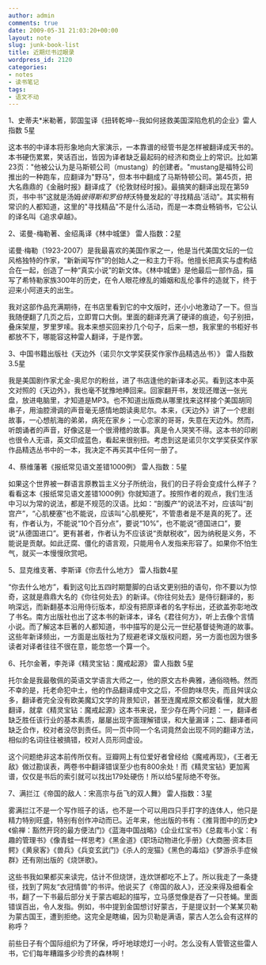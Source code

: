```yaml
---
author: admin
comments: true
date: 2009-05-31 21:03:20+00:00
layout: note
slug: junk-book-list
title: 近期烂书过眼录
wordpress_id: 2120
categories:
- notes
- 读书笔记
tags:
- 语文不动
---
```


1、史蒂夫*米勒著，郭国玺译《扭转乾坤--我如何拯救美国深陷危机的企业》雷人指数 5星

这本书的中译本将形象地向大家演示，一本靠谱的经管书是怎样被翻译成天书的。本书硬伤累累，笑话百出，皆因为译者缺乏最起码的经济和商业上的常识。比如第23页："他被公认为是马斯顿公司（mustang）的创建者。"mustang是福特公司推出的一种跑车，应翻译为"野马"，但本书中翻成了马斯特顿公司。第45页，把大名鼎鼎的《金融时报》翻译成了《伦敦财经时报》。最搞笑的翻译出现在第59页，书中书"这就是汤姆*彼得斯和罗伯特*沃特曼发起的'寻找精品'活动"。其实稍有常识的人都知道，这里的"寻找精品"不是什么活动，而是一本商业畅销书，它公认的译名叫《追求卓越》。

2、诺曼-梅勒著、金绍禹译《林中城堡》 雷人指数：2星

诺曼·梅勒（1923-2007）是我最喜欢的美国作家之一，他是当代美国文坛的一位风格独特的作家，“新新闻写作”的创始人之一和主力干将。他擅长把真实与虚构结合在一起，创造了一种“真实小说”的新文体。《林中城堡》是他最后一部作品，描写了希特勒家族300年的历史，在令人眼花缭乱的婚姻和乱伦事件的造就下，终于迎来小阿道夫的出生。

我对这部作品充满期待，在书店里看到它的中文版时，还小小地激动了一下。但当我随便翻了几页之后，立即胃口大倒。里面的翻译充满了硬译的痕迹，句子别扭，叠床架屋，罗里罗嗦。我本来想买回来抄几个句子，后来一想，我家里的书柜好书都放不下，哪能容这种雷人翻译，于是作罢。

3、中国书籍出版社《天边外（诺贝尔文学奖获奖作家作品精选丛书）》 雷人指数 3.5星

我是美国剧作家尤金-奥尼尔的粉丝，进了书店逢他的新译本必买。看到这本中英文对照的《天边外》，我也毫不犹豫地捧回来。回家翻开书，发现还赠送一张光盘，放进电脑里，才知道是MP3。也不知道出版商从哪里找来这样接个美国胡同串子，用油腔滑调的声音毫无感情地朗读奥尼尔。本来，《天边外》讲了一个悲剧故事，一心想航海的弟弟，病死在家乡；一心恋家的哥哥，失意在天边外。然而，听朗诵者的声音，好像这是一个很滑稽的故事。真是令人哭笑不得。这本书的印刷也很令人无语，英文印成蓝色，看起来很别扭。考虑到这是诺贝尔文学奖获奖作家作品精选丛书中的一本，我决定不再买其中任何一册了。

4、蔡维藩著《报纸常见语文差错1000例》 雷人指数：5星

如果这个世界被一群语言原教旨主义分子所统治，我们的日子将会变成什么样子？看看这本《报纸常见语文差错1000例》你就知道了。按照作者的观点，我们生活中习以为常的说法，都是不规范的汉语。比如：“剖腹产”的说法不对，应该叫“剖宫产”，“心肌梗塞”也不能说，应该叫“心肌梗死”，不管患者是不是真的死了。还有，作者认为，不能说“10个百分点”，要说“10%”，也不能说“德国进口”，要说“从德国进口”。更有甚者，作者认为不应该说“贡献税收”，因为纳税是义务，不能说是贡献。如此迂腐、僵化的语言观，只能用令人发指来形容了。如果你不怕生气，就买一本慢慢欣赏吧。

5、显克维支著、李斯译《你去什么地方》 雷人指数4星

“你去什么地方”，看到这句比五四时期蹩脚的白话文更别扭的语句，你不要以为惊奇，这就是鼎鼎大名的《你往何处去》的新译。《你往何处去》是侍衍翻译的，影响深远，而新翻基本沿用侍衍版本，却没有把原译者的名字标出，还欲盖弥彰地改了书名。南方出版社也出了这本书的新译本，译名《君往何方》，听上去像个言情小说。而了解这本巨著的人都知道，书中描写的是公元一世纪基督徒殉道的故事。这些年新译频出，一方面是出版社为了规避老译文版权问题，另一方面也因为很多读者对译者往往不很在意，能忽悠一个算一个。

6、托尔金著，李尧译《精灵宝钻：魔戒起源》 雷人指数 5星

托尔金是我最敬佩的英语文学语言大师之一，他的原文古朴典雅，通俗晓畅。然而不幸的是，托老命犯中土，他的作品翻译成中文之后，不但韵味尽失，而且舛误众多，翻译者完全没有欧美魔幻文学的背景知识，甚至连魔戒原文都没看懂，就大胆翻译，就拿《精灵宝钻：魔戒起源》这本书来说，至少存在两个问题：一，翻译者缺乏胜任该行业的基本素质，屡屡出现字面理解错误，和大量漏译；二、翻译者间缺乏合作，校对者没尽到责任。同一页中同一个名词竟然会出现不同的翻译方法，相似的名词往往被搞错，校对人员形同虚设。

这个问题绝非这本前传所仅有。豆瓣网上有位爱好者曾经给《魔戒再现》，《王者无敌》做过勘误表，两卷书中翻译错误至少也有800余处！而《精灵宝钻》更加离谱，仅仅是书后的索引就可以找出179处硬伤！所以给5星际绝不夸张。

7、满拦江《帝国的敌人：宋高宗与岳飞的双人舞》 雷人指数：3星

雾满拦江不是一个写作班子的话，也不是一个可以用四只手打字的连体人，他只是精力特别旺盛，特别有创作冲动而已。近年来，他出版的书有：《推背图中的历史》《偷禅：豁然开窍的最方便法门》《蓝海中国战略》《企业红宝书》《总裁韦小宝：有趣的管理书》《像青蛙一样思考》《黑金道》《职场动物进化手册》《大商圈·资本巨鳄》《黄泉客》《兽兵》《兵变玄武门》《杀人的宠猫》《黑色的毒焰》《梦游杀手症候群》还有刚出版的《烧饼歌》。

这些书我如果都买来读完，估计不但烧饼，连炊饼都吃不上了。所以我走了一条捷径，找到了网友“衣冠情兽”的书评。他说买了《帝国的敌人》，还没来得及细看全书，翻了一下书最后部分关于蒙古崛起的描写，立马感觉像是吞了一只苍蝇。里面错误百出，令人发指。例如，书中提到金国想讨好蒙古，于是提议封一个某某贝勒为蒙古国王，遭到拒绝。这完全是瞎编，因为贝勒是满语，蒙古人怎么会有这样的称呼？

前些日子有个国际组织为了环保，呼吁地球熄灯一小时。怎么没有人管管这些雷人书，它们每年糟蹋多少珍贵的森林啊！



